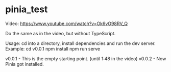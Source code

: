 # pinia_test

Video:  https://www.youtube.com/watch?v=Ok6vO98RV_Q

Do the same as in the video, but without TypeScript.

Usage:
cd into a directory, install dependencies and run the dev server.
Example:
cd v0.0.1
npm install
npm run serve



v0.0.1 - This is the empty starting point. (until 1:48 in the video)
v0.0.2 - Now Pinia got installed.

